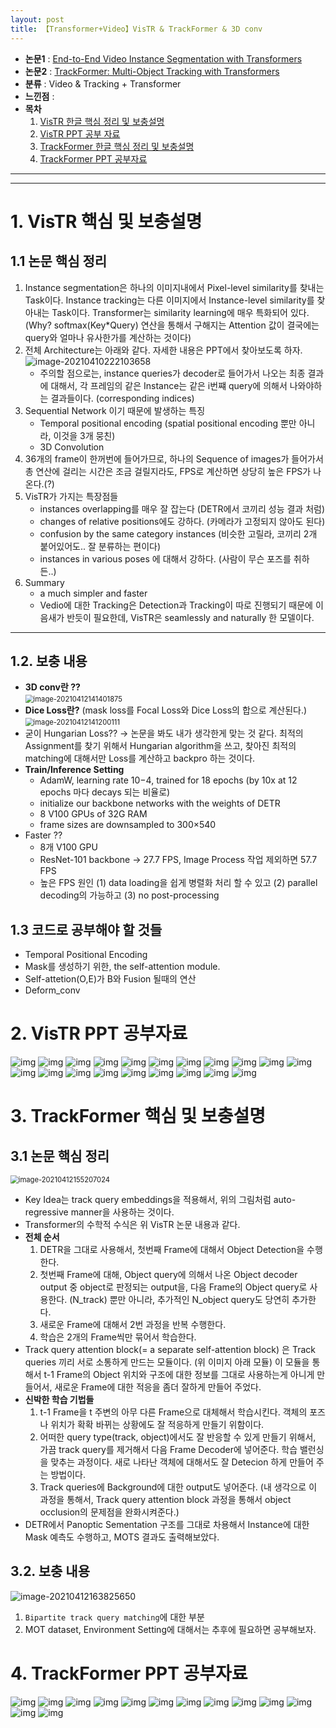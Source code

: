 ```yaml
---
layout: post
title: 【Transformer+Video】VisTR & TrackFormer & 3D conv  
---
```


- **논문1** : [End-to-End Video Instance Segmentation with Transformers](https://arxiv.org/abs/2011.14503)
- **논문2** : [TrackFormer: Multi-Object Tracking with Transformers](https://arxiv.org/abs/2101.02702)
- **분류** : Video & Tracking + Transformer
- **느낀점** : 
- **목차**
  1. [VisTR 한글 핵심 정리 및 보충설명](https://junha1125.github.io/blog/artificial-intelligence/2021-04-10-InSegTransformer/#1-vistr-%EC%A0%95%EB%A6%AC-%EB%B0%8F-%EB%B3%B4%EC%B6%A9%EC%84%A4%EB%AA%85)
  2. [VisTR PPT 공부 자료](https://junha1125.github.io/blog/artificial-intelligence/2021-04-10-InSegTransformer/#2-vistr-ppt-%EA%B3%B5%EB%B6%80%EC%9E%90%EB%A3%8C)
  3. [TrackFormer 한글 핵심 정리 및 보충설명](https://junha1125.github.io/blog/artificial-intelligence/2021-04-10-InSegTransformer/#3-trackformer-%EC%A0%95%EB%A6%AC-%EB%B0%8F-%EB%B3%B4%EC%B6%A9%EC%84%A4%EB%AA%85)
  4. [TrackFormer PPT 공부자료](https://junha1125.github.io/blog/artificial-intelligence/2021-04-10-InSegTransformer/#4-transformer-ppt-%EA%B3%B5%EB%B6%80%EC%9E%90%EB%A3%8C)



---

---

# 1. VisTR 핵심 및 보충설명

## 1.1 논문 핵심 정리

1. Instance segmentation은 하나의 이미지내에서 Pixel-level similarity를 찾내는 Task이다. Instance tracking는 다른 이미지에서 Instance-level similarity를 찾아내는 Task이다. Transformer는 similarity learning에 매우 특화되어 있다. (Why? softmax(Key*Query) 연산을 통해서 구해지는 Attention 값이 결국에는 query와 얼마나 유사한가를 계산하는 것이다)
2. 전체 Architecture는 아래와 같다. 자세한 내용은 PPT에서 찾아보도록 하자.    
   ![image-20210410222103658](https://user-images.githubusercontent.com/46951365/114312299-3500a380-9b2d-11eb-8d0d-6feaf332f56f.png?raw=tru)
   - 주의할 점으로는, instance queries가 decoder로 들어가서 나오는 최종 결과에 대해서, 각 프레임의 같은 Instance는 같은 i번쨰 query에 의해서 나와야하는 결과들이다. (corresponding indices)
3. Sequential Network 이기 때문에 발생하는 특징
   - Temporal positional encoding (spatial positional encoding 뿐만 아니라, 이것을 3개 뭉친)
   - 3D Convolution
4. 36개의 frame이 한꺼번에 들어가므로, 하나의 Sequence of images가 들어가서 총 연산에 걸리는 시간은 조금 걸릴지라도, FPS로 계산하면 상당히 높은 FPS가 나온다.(?)
5. VisTR가 가지는 특장점들
   - instances overlapping를 매우 잘 잡는다 (DETR에서 코끼리 성능 결과 처럼)
   - changes of relative positions에도 강하다. (카메라가 고정되지 않아도 된다)
   - confusion by the same category instances (비슷한 고릴라, 코끼리 2개 붙어있어도.. 잘 분류하는 편이다)
   - instances in various poses 에 대해서 강하다. (사람이 무슨 포즈를 취하든..)
6. Summary
   - a much simpler and faster
   - Vedio에 대한 Tracking은 Detection과 Tracking이 따로 진행되기 때문에 이음새가 반듯이 필요한데, VisTR은 seamlessly and naturally 한 모델이다. 



---

## 1.2. 보충 내용

- **3D conv란 ??**     
  <img src="https://github.com/junha1125/Imgaes_For_GitBlog/blob/master/Typora-rcv/image-20210412141401875.png?raw=tru" alt="image-20210412141401875" style="zoom:80%;" />
- **Dice Loss란?** (mask loss를 Focal Loss와 Dice Loss의 합으로 계산된다.)     
  <img src="https://github.com/junha1125/Imgaes_For_GitBlog/blob/master/Typora-rcv/image-20210412141200111.png?raw=tru" alt="image-20210412141200111" style="zoom:80%;" />
- 굳이 Hungarian Loss?? -> 논문을 봐도 내가 생각한게 맞는 것 같다. 최적의 Assignment를 찾기 위해서 Hungarian algorithm을 쓰고, 찾아진 최적의 matching에 대해서만 Loss를 계산하고 backpro 하는 것이다.
- **Train/Inference Setting**
  - AdamW, learning rate 10−4, trained for 18 epochs (by 10x at 12 epochs 마다 decays 되는 비율로)
  - initialize our backbone networks with the weights of DETR
  -  8 V100 GPUs of 32G RAM
  -  frame sizes are downsampled to 300×540
- Faster ??
  - 8개 V100 GPU 
  - ResNet-101 backbone -> 27.7 FPS, Image Process 작업 제외하면 57.7 FPS
  - 높은 FPS 원인 (1) data loading을 쉽게 병렬화 처리 할 수 있고 (2) parallel decoding의 가능하고 (3) no post-processing



## 1.3 코드로 공부해야 할 것들

- Temporal Positional Encoding
- Mask를 생성하기 위한, the self-attention module.
- Self-attetion(O,E)가 B와 Fusion 될때의 연산
- Deform_conv



# 2. VisTR PPT 공부자료
![img](https://github.com/junha1125/Imgaes_For_GitBlog/blob/master/2021-4/VisTR/transformervideo%20(1)-01.png?raw=true)
![img](https://github.com/junha1125/Imgaes_For_GitBlog/blob/master/2021-4/VisTR/transformervideo%20(1)-02.png?raw=true)
![img](https://github.com/junha1125/Imgaes_For_GitBlog/blob/master/2021-4/VisTR/transformervideo%20(1)-03.png?raw=true)
![img](https://github.com/junha1125/Imgaes_For_GitBlog/blob/master/2021-4/VisTR/transformervideo%20(1)-04.png?raw=true)
![img](https://github.com/junha1125/Imgaes_For_GitBlog/blob/master/2021-4/VisTR/transformervideo%20(1)-05.png?raw=true)
![img](https://github.com/junha1125/Imgaes_For_GitBlog/blob/master/2021-4/VisTR/transformervideo%20(1)-06.png?raw=true)
![img](https://github.com/junha1125/Imgaes_For_GitBlog/blob/master/2021-4/VisTR/transformervideo%20(1)-07.png?raw=true)
![img](https://github.com/junha1125/Imgaes_For_GitBlog/blob/master/2021-4/VisTR/transformervideo%20(1)-08.png?raw=true)
![img](https://github.com/junha1125/Imgaes_For_GitBlog/blob/master/2021-4/VisTR/transformervideo%20(1)-09.png?raw=true)
![img](https://github.com/junha1125/Imgaes_For_GitBlog/blob/master/2021-4/VisTR/transformervideo%20(1)-10.png?raw=true)
![img](https://github.com/junha1125/Imgaes_For_GitBlog/blob/master/2021-4/VisTR/transformervideo%20(1)-11.png?raw=true)
![img](https://github.com/junha1125/Imgaes_For_GitBlog/blob/master/2021-4/VisTR/transformervideo%20(1)-12.png?raw=true)
![img](https://github.com/junha1125/Imgaes_For_GitBlog/blob/master/2021-4/VisTR/transformervideo%20(1)-13.png?raw=true)
![img](https://github.com/junha1125/Imgaes_For_GitBlog/blob/master/2021-4/VisTR/transformervideo%20(1)-14.png?raw=true)
![img](https://github.com/junha1125/Imgaes_For_GitBlog/blob/master/2021-4/VisTR/transformervideo%20(1)-15.png?raw=true)
![img](https://github.com/junha1125/Imgaes_For_GitBlog/blob/master/2021-4/VisTR/transformervideo%20(1)-16.png?raw=true)
![img](https://github.com/junha1125/Imgaes_For_GitBlog/blob/master/2021-4/VisTR/transformervideo%20(1)-17.png?raw=true)
![img](https://github.com/junha1125/Imgaes_For_GitBlog/blob/master/2021-4/VisTR/transformervideo%20(1)-18.png?raw=true)
![img](https://github.com/junha1125/Imgaes_For_GitBlog/blob/master/2021-4/VisTR/transformervideo%20(1)-19.png?raw=true)
![img](https://github.com/junha1125/Imgaes_For_GitBlog/blob/master/2021-4/VisTR/transformervideo%20(1)-10.png?raw=true)


# 3. TrackFormer 핵심 및 보충설명

## 3.1 논문 핵심 정리

<img src="https://github.com/junha1125/Imgaes_For_GitBlog/blob/master/Typora-rcv/image-20210412155207024.png?raw=tru" alt="image-20210412155207024" style="zoom:80%;" />

- Key Idea는 track query embeddings을 적용해서, 위의 그림처럼 auto-regressive manner을 사용하는 것이다. 
- Transformer의 수학적 수식은 위 VisTR 논문 내용과 같다.
- **전체 순서**
  1. DETR을 그대로 사용해서, 첫번째 Frame에 대해서 Object Detection을 수행한다.
  2. 첫번째 Frame에 대해, Object query에 의해서 나온 Object decoder output 중 object로 판정되는 output을, 다음 Frame의 Object query로 사용한다. (N_track) 뿐만 아니라, 추가적인 N_object query도 당연히 추가한다. 
  3. 새로운 Frame에 대해서 2번 과정을 반복 수행한다. 
  4. 학습은 2개의 Frame씩만 묶어서 학습한다.
- Track query attention block(= a separate self-attention block) 은 Track queries 끼리 서로 소통하게 만드는 모듈이다. (위 이미지 아래 모듈) 이 모듈을 통해서 t-1 Frame의 Object 위치와 구조에 대한 정보를 그대로 사용하는게 아니게 만들어서, 새로운 Frame에 대한 적응을 좀더 잘하게 만들어 주었다.
- **신박한 학습 기법들** 
  1. t-1 Frame을 t 주변의 아무 다른 Frame으로 대체해서 학습시킨다. 객체의 포즈나 위치가 확확 바뀌는 상황에도 잘 적응하게 만들기 위함이다.
  2. 어떠한 query type(track, object)에서도 잘 반응할 수 있게 만들기 위해서, 가끔 track query를 제거해서 다음 Frame Decoder에 넣어준다. 학습 밸런싱을 맞추는 과정이다. 새로 나타난 객체에 대해서도 잘 Detecion 하게 만들어 주는 방법이다.
  3. Track queries에 Background에 대한 output도 넣어준다. (내 생각으로 이 과정을 통해서, Track query attention block 과정을 통해서 object occlusion의 문제점을 완화시켜준다.) 
- DETR에서 Panoptic Sementation 구조를 그대로 차용해서 Instance에 대한 Mask 예측도 수행하고, MOTS 결과도 출력해보았다.



## 3.2. 보충 내용

![image-20210412163825650](https://github.com/junha1125/Imgaes_For_GitBlog/blob/master/Typora-rcv/image-20210412163825650.png?raw=tru)

1. `Bipartite track query matching`에 대한 부분
2. MOT dataset, Environment Setting에 대해서는 추후에 필요하면 공부해보자.



# 4. TrackFormer PPT 공부자료 
![img](https://github.com/junha1125/Imgaes_For_GitBlog/blob/master/2021-4/Trackformer/transformervideo-01.png?raw=true)
![img](https://github.com/junha1125/Imgaes_For_GitBlog/blob/master/2021-4/Trackformer/transformervideo-02.png?raw=true)
![img](https://github.com/junha1125/Imgaes_For_GitBlog/blob/master/2021-4/Trackformer/transformervideo-03.png?raw=true)
![img](https://github.com/junha1125/Imgaes_For_GitBlog/blob/master/2021-4/Trackformer/transformervideo-04.png?raw=true)
![img](https://github.com/junha1125/Imgaes_For_GitBlog/blob/master/2021-4/Trackformer/transformervideo-05.png?raw=true)
![img](https://github.com/junha1125/Imgaes_For_GitBlog/blob/master/2021-4/Trackformer/transformervideo-06.png?raw=true)
![img](https://github.com/junha1125/Imgaes_For_GitBlog/blob/master/2021-4/Trackformer/transformervideo-07.png?raw=true)
![img](https://github.com/junha1125/Imgaes_For_GitBlog/blob/master/2021-4/Trackformer/transformervideo-08.png?raw=true)
![img](https://github.com/junha1125/Imgaes_For_GitBlog/blob/master/2021-4/Trackformer/transformervideo-09.png?raw=true)
![img](https://github.com/junha1125/Imgaes_For_GitBlog/blob/master/2021-4/Trackformer/transformervideo-10.png?raw=true)
![img](https://github.com/junha1125/Imgaes_For_GitBlog/blob/master/2021-4/Trackformer/transformervideo-11.png?raw=true)
![img](https://github.com/junha1125/Imgaes_For_GitBlog/blob/master/2021-4/Trackformer/transformervideo-12.png?raw=true)
![img](https://github.com/junha1125/Imgaes_For_GitBlog/blob/master/2021-4/Trackformer/transformervideo-13.png?raw=true)






























